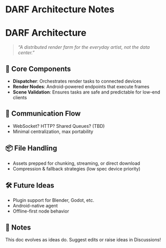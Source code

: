 # DARF Architecture Notes

# DARF Architecture

> *“A distributed render farm for the everyday artist, not the data center.”*

## 🔧 Core Components
- **Dispatcher**: Orchestrates render tasks to connected devices
- **Render Nodes**: Android-powered endpoints that execute frames
- **Scene Validation**: Ensures tasks are safe and predictable for low-end clients

## 📡 Communication Flow
- WebSocket? HTTP? Shared Queues? (TBD)
- Minimal centralization, max portability

## 📦 File Handling
- Assets prepped for chunking, streaming, or direct download
- Compression & fallback strategies (low spec device priority)

## 🛠️ Future Ideas
- Plugin support for Blender, Godot, etc.
- Android-native agent
- Offline-first node behavior

## 💬 Notes
This doc evolves as ideas do. Suggest edits or raise ideas in Discussions!
